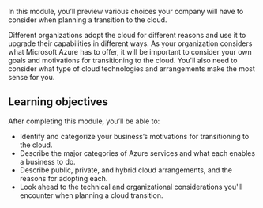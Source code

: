 In this module, you’ll preview various choices your company will have to consider when planning a transition to the cloud.

Different organizations adopt the cloud for different reasons and use it to upgrade their capabilities in different ways. As your organization considers what Microsoft Azure has to offer, it will be important to consider your own goals and motivations for transitioning to the cloud. You'll also need to consider what type of cloud technologies and arrangements make the most sense for you.

## Learning objectives

After completing this module, you’ll be able to:

 -  Identify and categorize your business’s motivations for transitioning to the cloud.
 -  Describe the major categories of Azure services and what each enables a business to do.
 -  Describe public, private, and hybrid cloud arrangements, and the reasons for adopting each.
 -  Look ahead to the technical and organizational considerations you'll encounter when planning a cloud transition.
